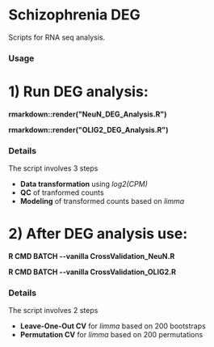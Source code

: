 # Schizophrenia DEG
Scripts for RNA seq analysis.

### Usage
# 1) Run DEG analysis: 
**rmarkdown::render("NeuN_DEG_Analysis.R")**

**rmarkdown::render("OLIG2_DEG_Analysis.R")**

### Details
The script involves 3 steps
- **Data transformation** using *log2(CPM)*
- **QC** of tranformed counts
- **Modeling** of transformed counts based on *limma*

# 2) After DEG analysis use:
**R CMD BATCH --vanilla CrossValidation_NeuN.R**

**R CMD BATCH --vanilla CrossValidation_OLIG2.R**

### Details
The script involves 2 steps
- **Leave-One-Out CV** for *limma* based on 200 bootstraps
- **Permutation CV** for *limma* based on 200 permutations


